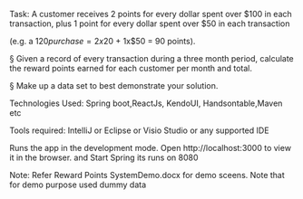 Task: 
  A customer receives 2 points for every dollar spent over $100 in each transaction, plus 1 point for every dollar spent over $50 in each transaction

(e.g. a $120 purchase = 2x$20 + 1x$50 = 90 points).

§  Given a record of every transaction during a three month period, calculate the reward points earned for each customer per month and total.

§  Make up a data set to best demonstrate your solution.

Technologies Used: Spring boot,ReactJs, KendoUI, Handsontable,Maven etc

Tools required: IntelliJ or Eclipse or Visio Studio or any supported IDE


Runs the app in the development mode.
Open http://localhost:3000 to view it in the browser.
and Start Spring its runs on 8080

Note: Refer Reward Points SystemDemo.docx for demo sceens. Note that for demo purpose used dummy data